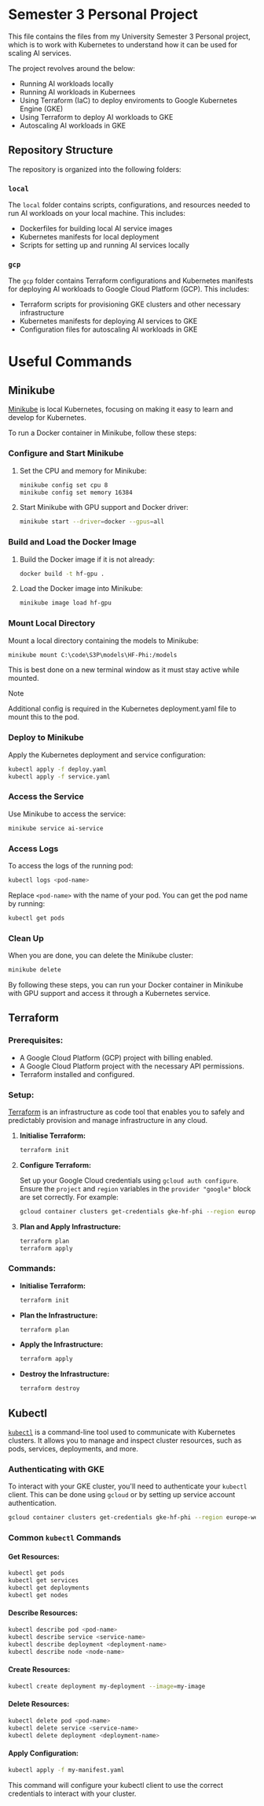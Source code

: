 # Semester 3 Personal Project

This file contains the files from my University Semester 3 Personal project, which is to work with Kubernetes to understand how it can be used for scaling AI services. 

The project revolves around the below:
- Running AI workloads locally
- Running AI workloads in Kubernees
- Using Terraform (IaC) to deploy enviroments to Google Kubernetes Engine (GKE)
- Using Terraform to deploy AI workloads to GKE
- Autoscaling AI workloads in GKE

## Repository Structure

The repository is organized into the following folders:

### `local`

The `local` folder contains scripts, configurations, and resources needed to run AI workloads on your local machine. This includes:
- Dockerfiles for building local AI service images
- Kubernetes manifests for local deployment
- Scripts for setting up and running AI services locally

### `gcp`

The `gcp` folder contains Terraform configurations and Kubernetes manifests for deploying AI workloads to Google Cloud Platform (GCP). This includes:
- Terraform scripts for provisioning GKE clusters and other necessary infrastructure
- Kubernetes manifests for deploying AI services to GKE
- Configuration files for autoscaling AI workloads in GKE

# Useful Commands

## Minikube

[Minikube](https://minikube.sigs.k8s.io/docs/) is local Kubernetes, focusing on making it easy to learn and develop for Kubernetes.

To run a Docker container in Minikube, follow these steps:

### Configure and Start Minikube

1. Set the CPU and memory for Minikube:
    ```sh
    minikube config set cpu 8
    minikube config set memory 16384
    ```

2. Start Minikube with GPU support and Docker driver:
    ```sh
    minikube start --driver=docker --gpus=all
    ```

### Build and Load the Docker Image

1. Build the Docker image if it is not already:
    ```sh
    docker build -t hf-gpu .
    ```

2. Load the Docker image into Minikube:
    ```sh
    minikube image load hf-gpu
    ```

### Mount Local Directory

Mount a local directory containing the models to Minikube:
```sh
minikube mount C:\code\S3P\models\HF-Phi:/models
```
This is best done on a new terminal window as it must stay active while mounted.

> [!NOTE]  
> Additional config is required in the Kubernetes deployment.yaml file to mount this to the pod.

### Deploy to Minikube

Apply the Kubernetes deployment and service configuration:
```sh
kubectl apply -f deploy.yaml
kubectl apply -f service.yaml
```

### Access the Service

Use Minikube to access the service:
```sh
minikube service ai-service
```

### Access Logs

To access the logs of the running pod:
```sh
kubectl logs <pod-name>
```
Replace `<pod-name>` with the name of your pod. You can get the pod name by running:
```sh
kubectl get pods
```

### Clean Up

When you are done, you can delete the Minikube cluster:
```sh
minikube delete
```

By following these steps, you can run your Docker container in Minikube with GPU support and access it through a Kubernetes service.

## Terraform

### **Prerequisites:**

* A Google Cloud Platform (GCP) project with billing enabled.
* A Google Cloud Platform project with the necessary API permissions.
* Terraform installed and configured.

### **Setup:**

 [Terraform](https://www.terraform.io/) is an infrastructure as code tool that enables you to safely and predictably provision and manage infrastructure in any cloud.

1. **Initialise Terraform:**

   ```bash
   terraform init
   ```

2. **Configure Terraform:**

   Set up your Google Cloud credentials using `gcloud auth configure`. Ensure the `project` and `region` variables in the `provider "google"` block are set correctly. For example:

    ```bash
    gcloud container clusters get-credentials gke-hf-phi --region europe-west3
    ```
    
3. **Plan and Apply Infrastructure:**

   ```bash
   terraform plan
   terraform apply
   ```

### **Commands:**

* **Initialise Terraform:**
  ```bash
  terraform init
  ```
* **Plan the Infrastructure:**
  ```bash
  terraform plan
  ```
* **Apply the Infrastructure:**
  ```bash
  terraform apply
  ```
* **Destroy the Infrastructure:**
  ```bash
  terraform destroy
  ```

## Kubectl

[`kubectl`](https://kubernetes.io/docs/reference/kubectl/) is a command-line tool used to communicate with Kubernetes clusters. It allows you to manage and inspect cluster resources, such as pods, services, deployments, and more.

### Authenticating with GKE

To interact with your GKE cluster, you'll need to authenticate your `kubectl` client. This can be done using `gcloud` or by setting up service account authentication.
```bash
gcloud container clusters get-credentials gke-hf-phi --region europe-west3
```

### Common `kubectl` Commands

#### Get Resources:
```bash
kubectl get pods
kubectl get services
kubectl get deployments
kubectl get nodes
```

#### Describe Resources:
```bash
kubectl describe pod <pod-name>
kubectl describe service <service-name>
kubectl describe deployment <deployment-name>
kubectl describe node <node-name>
```

#### Create Resources:
```bash
kubectl create deployment my-deployment --image=my-image
```

#### Delete Resources:
```bash
kubectl delete pod <pod-name>
kubectl delete service <service-name>
kubectl delete deployment <deployment-name>
```

#### Apply Configuration:
```bash
kubectl apply -f my-manifest.yaml
```

This command will configure your kubectl client to use the correct credentials to interact with your cluster.